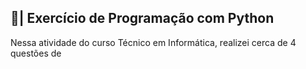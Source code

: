 ## 📑| Exercício de Programação com Python

  Nessa atividade do curso Técnico em Informática, realizei cerca de 4 questões de 
 

